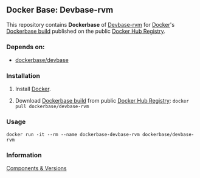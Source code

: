 ## Docker Base: Devbase-rvm


This repository contains **Dockerbase** of [Devbase-rvm](https://rvm.io/) for [Docker](https://www.docker.com/)'s [Dockerbase build](https://registry.hub.docker.com/u/dockerbase/devbase-rvm/) published on the public [Docker Hub Registry](https://registry.hub.docker.com/).


### Depends on:

* [dockerbase/devbase](https://registry.hub.docker.com/u/dockerbase/devbase)


### Installation

1. Install [Docker](https://docs.docker.com/installation/).

2. Download [Dockerbase build](https://registry.hub.docker.com/u/dockerbase/devbase-rvm/) from public [Docker Hub Registry](https://registry.hub.docker.com/): `docker pull dockerbase/devbase-rvm`


### Usage

    docker run -it --rm --name dockerbase-devbase-rvm dockerbase/devbase-rvm

### Information
[Components & Versions](https://github.com/dockerbase/devbase-rvm/blob/master/COMPONENTS)
